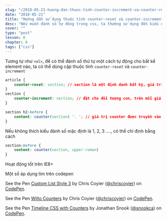 ```yaml
---
slug: "/2018-05-21-huong-dan-thuoc-tinh-counter-increment-va-counter-reset"
date: "2018-05-21"
title: "Hướng dẫn sử dụng thuộc tính counter-reset và counter-increment"
desc: "Nếu muốn đánh số tự động trong css, ta thường sử dụng đến kiểu display list-style, bài này giới thiệu một thuộc tính khác ít ai biết tới"
cover: ""
type: "post"
lesson: 0
chapter: 0
tags: ["css"]
---
```


Tương tự như `<ol>`, để có thể đánh số thứ tự một cách tự động cho bất kể element nào, ta có thể dùng cặp thuộc tính `counter-reset` và `counter-increment`

```css
article {
    counter-reset: section; // section là một định danh bất kỳ, giá trị khởi tạo = 0
}
section {
    counter-increment: section; // đặt cho đối tượng con, trên mỗi giá trị section nằm trong article, counter sẽ tăng lên 1
}

section h2:before {
    content: counter(section) '. '; // giá trị counter được truyền vào cho thuộc tính content
}
```

Nếu không thích kiểu đánh số mặc định là 1, 2, 3 ...., có thể chỉ định bằng cách

```css
section:before {
    content: counter(section, upper-roman)
}
```

Hoạt động tốt trên IE8+

Một số áp dụng tìm trên codepen

<p data-height="265" data-theme-id="0" data-slug-hash="GdXyWo" data-default-tab="css,result" data-user="chriscoyier" data-embed-version="2" data-pen-title="Custom List Style 3" class="codepen">See the Pen <a href="https://codepen.io/chriscoyier/pen/GdXyWo/">Custom List Style 3</a> by Chris Coyier  (<a href="https://codepen.io/chriscoyier">@chriscoyier</a>) on <a href="https://codepen.io">CodePen</a>.</p>
<script async src="https://static.codepen.io/assets/embed/ei.js"></script>

<p data-height="265" data-theme-id="0" data-slug-hash="xjapNK" data-default-tab="css,result" data-user="chriscoyier" data-embed-version="2" data-pen-title="Wilto Counters" class="codepen">See the Pen <a href="https://codepen.io/chriscoyier/pen/xjapNK/">Wilto Counters</a> by Chris Coyier  (<a href="https://codepen.io/chriscoyier">@chriscoyier</a>) on <a href="https://codepen.io">CodePen</a>.</p>
<script async src="https://static.codepen.io/assets/embed/ei.js"></script>

<p data-height="265" data-theme-id="0" data-slug-hash="qYoLaq" data-default-tab="css,result" data-user="snookca" data-embed-version="2" data-pen-title="Timeline CSS with Counters" class="codepen">See the Pen <a href="https://codepen.io/snookca/pen/qYoLaq/">Timeline CSS with Counters</a> by Jonathan Snook (<a href="https://codepen.io/snookca">@snookca</a>) on <a href="https://codepen.io">CodePen</a>.</p>
<script async src="https://static.codepen.io/assets/embed/ei.js"></script>